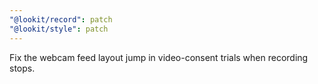 ```yaml
---
"@lookit/record": patch
"@lookit/style": patch
---
```


Fix the webcam feed layout jump in video-consent trials when recording stops.
